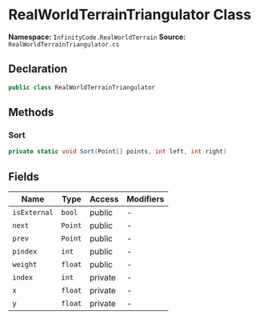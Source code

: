 # RealWorldTerrainTriangulator Class

**Namespace:** `InfinityCode.RealWorldTerrain`
**Source:** `RealWorldTerrainTriangulator.cs`

## Declaration

```csharp
public class RealWorldTerrainTriangulator
```

## Methods

### Sort

```csharp
private static void Sort(Point[] points, int left, int right)
```

## Fields

| Name | Type | Access | Modifiers |
|------|------|--------|-----------|
| `isExternal` | `bool` | public | - |
| `next` | `Point` | public | - |
| `prev` | `Point` | public | - |
| `pindex` | `int` | public | - |
| `weight` | `float` | public | - |
| `index` | `int` | private | - |
| `x` | `float` | private | - |
| `y` | `float` | private | - |

